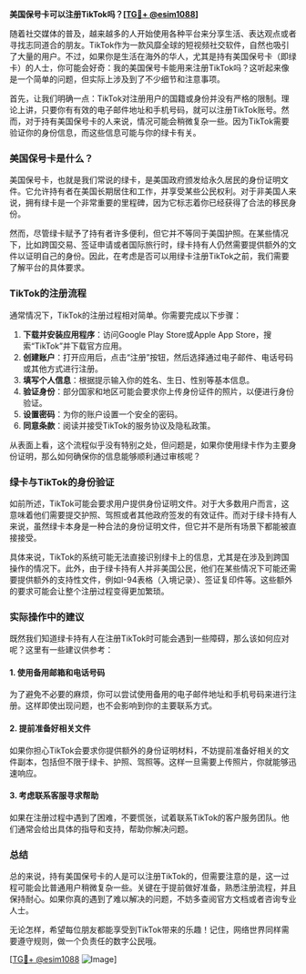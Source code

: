 **美国保号卡可以注册TikTok吗？[[TG💪+ @esim1088](https://t.me/s/esim1088)]**

随着社交媒体的普及，越来越多的人开始使用各种平台来分享生活、表达观点或者寻找志同道合的朋友。TikTok作为一款风靡全球的短视频社交软件，自然也吸引了大量的用户。不过，如果你是生活在海外的华人，尤其是持有美国保号卡（即绿卡）的人士，你可能会好奇：我的美国保号卡能用来注册TikTok吗？这听起来像是一个简单的问题，但实际上涉及到了不少细节和注意事项。

首先，让我们明确一点：TikTok对注册用户的国籍或身份并没有严格的限制。理论上讲，只要你有有效的电子邮件地址和手机号码，就可以注册TikTok账号。然而，对于持有美国保号卡的人来说，情况可能会稍微复杂一些。因为TikTok需要验证你的身份信息，而这些信息可能与你的绿卡有关。

### 美国保号卡是什么？

美国保号卡，也就是我们常说的绿卡，是美国政府颁发给永久居民的身份证明文件。它允许持有者在美国长期居住和工作，并享受某些公民权利。对于非美国人来说，拥有绿卡是一个非常重要的里程碑，因为它标志着你已经获得了合法的移民身份。

然而，尽管绿卡赋予了持有者许多便利，但它并不等同于美国护照。在某些情况下，比如跨国交易、签证申请或者国际旅行时，绿卡持有人仍然需要提供额外的文件以证明自己的身份。因此，在考虑是否可以用绿卡注册TikTok之前，我们需要了解平台的具体要求。

### TikTok的注册流程

通常情况下，TikTok的注册过程相对简单。你需要完成以下步骤：

1. **下载并安装应用程序**：访问Google Play Store或Apple App Store，搜索“TikTok”并下载官方应用。
2. **创建账户**：打开应用后，点击“注册”按钮，然后选择通过电子邮件、电话号码或其他方式进行注册。
3. **填写个人信息**：根据提示输入你的姓名、生日、性别等基本信息。
4. **验证身份**：部分国家和地区可能会要求你上传身份证件的照片，以便进行身份验证。
5. **设置密码**：为你的账户设置一个安全的密码。
6. **同意条款**：阅读并接受TikTok的服务协议及隐私政策。

从表面上看，这个流程似乎没有特别之处，但问题是，如果你使用绿卡作为主要身份证明，那么如何确保你的信息能够顺利通过审核呢？

### 绿卡与TikTok的身份验证

如前所述，TikTok可能会要求用户提供身份证明文件。对于大多数用户而言，这意味着他们需要提交护照、驾照或者其他政府签发的有效证件。而对于绿卡持有人来说，虽然绿卡本身是一种合法的身份证明文件，但它并不是所有场景下都能被直接接受。

具体来说，TikTok的系统可能无法直接识别绿卡上的信息，尤其是在涉及到跨国操作的情况下。此外，由于绿卡持有人并非美国公民，他们在某些情况下可能还需要提供额外的支持性文件，例如I-94表格（入境记录）、签证复印件等。这些额外的要求可能会让整个注册过程变得更加繁琐。

### 实际操作中的建议

既然我们知道绿卡持有人在注册TikTok时可能会遇到一些障碍，那么该如何应对呢？这里有一些建议供参考：

#### 1. 使用备用邮箱和电话号码
为了避免不必要的麻烦，你可以尝试使用备用的电子邮件地址和手机号码来进行注册。这样即使出现问题，也不会影响到你的主要联系方式。

#### 2. 提前准备好相关文件
如果你担心TikTok会要求你提供额外的身份证明材料，不妨提前准备好相关的文件副本，包括但不限于绿卡、护照、驾照等。这样一旦需要上传照片，你就能够迅速响应。

#### 3. 考虑联系客服寻求帮助
如果在注册过程中遇到了困难，不要慌张，试着联系TikTok的客户服务团队。他们通常会给出具体的指导和支持，帮助你解决问题。

### 总结

总的来说，持有美国保号卡的人是可以注册TikTok的，但需要注意的是，这一过程可能会比普通用户稍微复杂一些。关键在于提前做好准备，熟悉注册流程，并且保持耐心。如果你真的遇到了难以解决的问题，不妨多查阅官方文档或者咨询专业人士。

无论怎样，希望每位朋友都能享受到TikTok带来的乐趣！记住，网络世界同样需要遵守规则，做一个负责任的数字公民哦。

[[TG💪+ @esim1088](https://t.me/s/esim1088) ![Image](https://i.postimg.cc/4NQfJmqS/Snipaste-2025-05-13-00-14-12.png)]